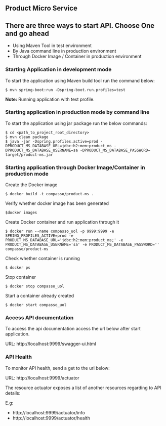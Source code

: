## Product Micro Service

## There are three ways to start API. Choose One and go ahead
* Using Maven Tool in test environment
* By Java command line in production environment
* Through Docker Image / Container in production environment

### Starting Application in development mode
To start the application using Maven build tool run the command below:

```console
$ mvn spring-boot:run -Dspring-boot.run.profiles=test
```

**Note:** Running application with test profile. 

### Starting application in production mode by command line
To start the application using jar package run the below commands:

```console
$ cd <path_to_project_root_directory>
$ mvn clean package
$ java -jar -Dspring.profiles.active=prod -DPRODUCT_MS_DATABASE_URL=jdbc:h2:mem:product_ms -DPRODUCT_MS_DATABASE_USERNAME=sa -DPRODUCT_MS_DATABASE_PASSWORD=  target/product-ms.jar
```

### Starting application through Docker Image/Container in production mode
Create the Docker image
```console
$ docker build -t compasso/product-ms .
```

Verify whether docker image has been generated
```console
$docker images
```

Create Docker container and run application through it
```console
$ docker run --name compasso_uol -p 9999:9999 -e SPRING_PROFILES_ACTIVE=prod -e PRODUCT_MS_DATABASE_URL='jdbc:h2:mem:product_ms;' -e PRODUCT_MS_DATABASE_USERNAME='sa' -e PRODUCT_MS_DATABASE_PASSWORD='' compasso/product-ms
```

Check whether container is running
```console
$ docker ps
```

Stop container
```console
$ docker stop compasso_uol
```

Start a container already created
```console
$ docker start compasso_uol
```

### Access API documentation 
To access the api documentation access the url below after start application.

URL: http://localhost:9999/swagger-ui.html


### API Health

To monitor API health, send a get to the url below:

URL: http://localhost:9999/actuator

The resource actuator exposes a list of another resources regarding to API details:

E.g:
* http://localhost:9999/actuator/info
* http://localhost:9999/actuator/health
